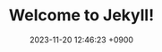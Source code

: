---
layout: post
title:  "Welcome to Jekyll!"
date:   2023-11-20 12:46:23 +0900
categories: sports crikets
---